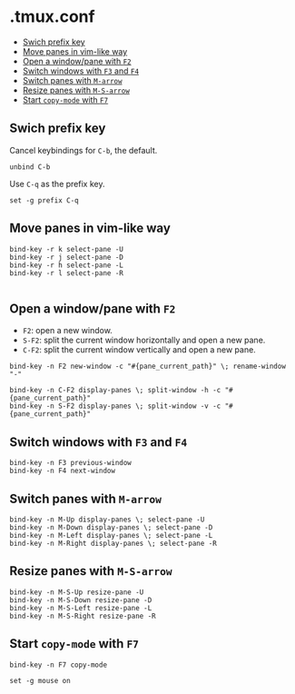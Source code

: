 # .tmux.conf

<!-- vim-markdown-toc GFM -->

* [Swich prefix key](#swich-prefix-key)
* [Move panes in vim-like way](#move-panes-in-vim-like-way)
* [Open a window/pane with `F2`](#open-a-windowpane-with-f2)
* [Switch windows with `F3` and `F4`](#switch-windows-with-f3-and-f4)
* [Switch panes with `M-arrow`](#switch-panes-with-m-arrow)
* [Resize panes with `M-S-arrow`](#resize-panes-with-m-s-arrow)
* [Start `copy-mode` with `F7`](#start-copy-mode-with-f7)

<!-- vim-markdown-toc -->

## Swich prefix key

Cancel keybindings for `C-b`, the default.

```tmux
unbind C-b
```

Use `C-q` as the prefix key.

```tmux
set -g prefix C-q
```

## Move panes in vim-like way

```tmux
bind-key -r k select-pane -U
bind-key -r j select-pane -D
bind-key -r h select-pane -L
bind-key -r l select-pane -R


```
## Open a window/pane with `F2`

- `F2`: open a new window.
- `S-F2`: split the current window horizontally and open a new pane.
- `C-F2`: split the current window vertically and open a new pane.

```tmux
bind-key -n F2 new-window -c "#{pane_current_path}" \; rename-window "-"

bind-key -n C-F2 display-panes \; split-window -h -c "#{pane_current_path}"
bind-key -n S-F2 display-panes \; split-window -v -c "#{pane_current_path}"
```

## Switch windows with `F3` and `F4`

```tmux
bind-key -n F3 previous-window
bind-key -n F4 next-window
```

## Switch panes with `M-arrow`

```tmux
bind-key -n M-Up display-panes \; select-pane -U
bind-key -n M-Down display-panes \; select-pane -D
bind-key -n M-Left display-panes \; select-pane -L
bind-key -n M-Right display-panes \; select-pane -R
```

## Resize panes with `M-S-arrow`

```tmux
bind-key -n M-S-Up resize-pane -U
bind-key -n M-S-Down resize-pane -D
bind-key -n M-S-Left resize-pane -L
bind-key -n M-S-Right resize-pane -R
```

## Start `copy-mode` with `F7`

```tmux
bind-key -n F7 copy-mode
```


```tmux
set -g mouse on
```
